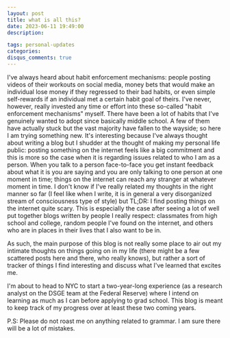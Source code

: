 ```yaml
---
layout: post
title: what is all this?
date: 2023-06-11 19:49:00
description: 

tags: personal-updates
categories:
disqus_comments: true
---
```


I've always heard about habit enforcement mechanisms: people posting videos of their workouts on social media, money bets that would make an individual lose money if they regressed to their bad habits, or even simple self-rewards if an individual met a certain habit goal of theirs. I've never, however, really invested any time or effort into these so-called "habit enforcement mechanisms" myself. There have been a lot of habits that I've genuinely wanted to adopt since basically middle school. A few of them have actually stuck but the vast majority have fallen to the wayside; so here I am trying something new. It's interesting because I've always thought about writing a blog but I shudder at the thought of making my personal life public: posting something on the internet feels like a big commitment and this is more so the case when it is regarding issues related to who I am as a person. When you talk to a person face-to-face you get instant feedback about what it is you are saying and you are only talking to one person at one moment in time; things on the internet can reach any stranger at whatever moment in time. I don't know if I've really related my thoughts in the right manner so far (I feel like when I write, it is in general a very disorganized stream of consciousness type of style) but TL;DR: I find posting things on the internet quite scary. This is especially the case after seeing a lot of well put together blogs written by people I really respect: classmates from high school and college, random people I've found on the internet, and others who are in places in their lives that I also want to be in.

As such, the main purpose of this blog is not really some place to air out my intimate thoughts on things going on in my life (there might be a few scattered posts here and there, who really knows), but rather a sort of tracker of things I find interesting and discuss what I've learned that excites me.

I'm about to head to NYC to start a two-year-long experience (as a research analyst on the DSGE team at the Federal Reserve) where I intend on learning as much as I can before applying to grad school. This blog is meant to keep track of my progress over at least these two coming years.

P.S: Please do not roast me on anything related to grammar. I am sure there will be a lot of mistakes.
